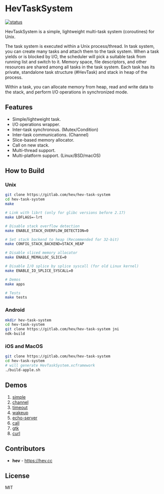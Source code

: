 # HevTaskSystem

[![status](https://github.com/heiher/hev-task-system/actions/workflows/build.yaml/badge.svg?branch=master&event=push)](https://github.com/heiher/hev-task-system)

HevTaskSystem is a simple, lightweight multi-task system (coroutines) for Unix.

The task system is executed within a Unix process/thread. In task system, you
can create many tasks and attach them to the task system. When a task yields or
is blocked by I/O, the scheduler will pick a suitable task from running list and
switch to it. Memory space, file descriptors, and other resources are shared among
all tasks in the task system. Each task has its private, standalone task structure
(#HevTask) and stack in heap of the process.

Within a task, you can allocate memory from heap, read and write data to the stack,
and perform I/O operations in synchronized mode.

## Features

* Simple/lightweight task.
* I/O operations wrapper.
* Inter-task synchronous. (Mutex/Condition)
* Inter-task communications. (Channel)
* Slice-based memory allocator.
* Call on new stack.
* Multi-thread support.
* Multi-platform support. (Linux/BSD/macOS)

## How to Build

### Unix

```bash
git clone https://gitlab.com/hev/hev-task-system
cd hev-task-system
make

# Link with librt (only for glibc versions before 2.17)
make LDFLAGS=-lrt

# Disable stack overflow detection
make ENABLE_STACK_OVERFLOW_DETECTION=0

# Set stack backend to heap (Recommended for 32-bit)
make CONFIG_STACK_BACKEND=STACK_HEAP

# Disable sliced memory allocator
make ENABLE_MEMALLOC_SLICE=0

# Disable I/O splice by splice syscall (for old Linux kernel)
make ENABLE_IO_SPLICE_SYSCALL=0

# Demos
make apps

# Tests
make tests
```

### Android

```bash
mkdir hev-task-system
cd hev-task-system
git clone https://gitlab.com/hev/hev-task-system jni
ndk-build
```

### iOS and MacOS

```bash
git clone https://gitlab.com/hev/hev-task-system
cd hev-task-system
# will generate HevTaskSystem.xcframework
./build-apple.sh
```

## Demos

1. [simple](https://gitlab.com/hev/hev-task-system/blob/master/apps/simple.c)
1. [channel](https://gitlab.com/hev/hev-task-system/blob/master/apps/channel.c)
1. [timeout](https://gitlab.com/hev/hev-task-system/blob/master/apps/timeout.c)
1. [wakeup](https://gitlab.com/hev/hev-task-system/blob/master/apps/wakeup.c)
1. [echo-server](https://gitlab.com/hev/hev-task-system/blob/master/apps/echo-server.c)
1. [call](https://gitlab.com/hev/hev-task-system/blob/master/apps/call.c)
1. [gtk](https://gitlab.com/hev/hev-task-system/blob/master/apps/gtk.c)
1. [curl](https://gitlab.com/hev/hev-task-system/blob/master/apps/curl.c)

## Contributors

* **hev** - https://hev.cc

## License

MIT

